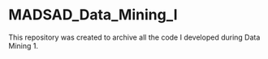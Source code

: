 # MADSAD_Data_Mining_I
This repository was created to archive all the code I developed during Data Mining 1.
